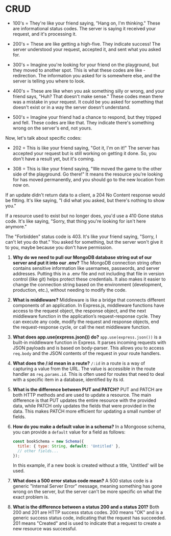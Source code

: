 # CRUD

- 100's = They're like your friend saying, "Hang on, I'm thinking." These are informational status codes. The server is saying it received your request, and it's processing it.

- 200's = These are like getting a high-five. They indicate success! The server understood your request, accepted it, and sent what you asked for.

- 300's = Imagine you're looking for your friend on the playground, but they moved to another spot. This is what these codes are like - redirection. The information you asked for is somewhere else, and the server is telling you where to look.

- 400's = These are like when you ask something silly or wrong, and your friend says, "Huh? That doesn't make sense." These codes mean there was a mistake in your request. It could be you asked for something that doesn't exist or in a way the server doesn't understand.

- 500's = Imagine your friend had a chance to respond, but they tripped and fell. These codes are like that. They indicate there's something wrong on the server's end, not yours.

Now, let's talk about specific codes:

- 202 = This is like your friend saying, "Got it, I'm on it!" The server has accepted your request but is still working on getting it done. So, you don't have a result yet, but it's coming.

- 308 = This is like your friend saying, "We moved the game to the other side of the playground. Go there!" It means the resource you're looking for has moved permanently, and you should go to the new location from now on.

If an update didn't return data to a client, a 204 No Content response would be fitting. It's like saying, "I did what you asked, but there's nothing to show you."

If a resource used to exist but no longer does, you'd use a 410 Gone status code. It's like saying, "Sorry, that thing you're looking for isn't here anymore."

The "Forbidden" status code is 403. It's like your friend saying, "Sorry, I can't let you do that." You asked for something, but the server won't give it to you, maybe because you don't have permission.

1. **Why do we need to pull our MongoDB database string out of our server and put it into our .env?**
    The MongoDB connection string often contains sensitive information like usernames, passwords, and server addresses. Putting this in a .env file and not including that file in version control (like git) helps protect these credentials. It also makes it easier to change the connection string based on the environment (development, production, etc.), without needing to modify the code.

2. **What is middleware?**
    Middleware is like a bridge that connects different components of an application. In Express.js, middleware functions have access to the request object, the response object, and the next middleware function in the application’s request-response cycle. They can execute any code, modify the request and response objects, end the request-response cycle, or call the next middleware function. 

3. **What does app.use(express.json()) do?**
    `app.use(express.json())` is a built-in middleware function in Express. It parses incoming requests with JSON payloads and is based on body-parser. This allows you to access `req.body` and the JSON contents of the request in your route handlers.

4. **What does the /:id mean in a route?**
    `/:id` in a route is a way of capturing a value from the URL. The value is accessible in the route handler as `req.params.id`. This is often used for routes that need to deal with a specific item in a database, identified by its id.

5. **What is the difference between PUT and PATCH?**
    PUT and PATCH are both HTTP methods and are used to update a resource. The main difference is that PUT updates the entire resource with the provided data, while PATCH only updates the fields that were provided in the data. This makes PATCH more efficient for updating a small number of fields.

6. **How do you make a default value in a schema?**
    In a Mongoose schema, you can provide a `default` value for a field as follows:
    ```javascript
    const bookSchema = new Schema({
      title: { type: String, default: 'Untitled' },
      // other fields...
    });
    ```
    In this example, if a new book is created without a title, 'Untitled' will be used.

7. **What does a 500 error status code mean?**
    A 500 status code is a generic "Internal Server Error" message, meaning something has gone wrong on the server, but the server can't be more specific on what the exact problem is.

8. **What is the difference between a status 200 and a status 201?**
    Both 200 and 201 are HTTP success status codes. 200 means "OK" and is a generic success status code, indicating that the request has succeeded. 201 means "Created" and is used to indicate that a request to create a new resource was successful.

